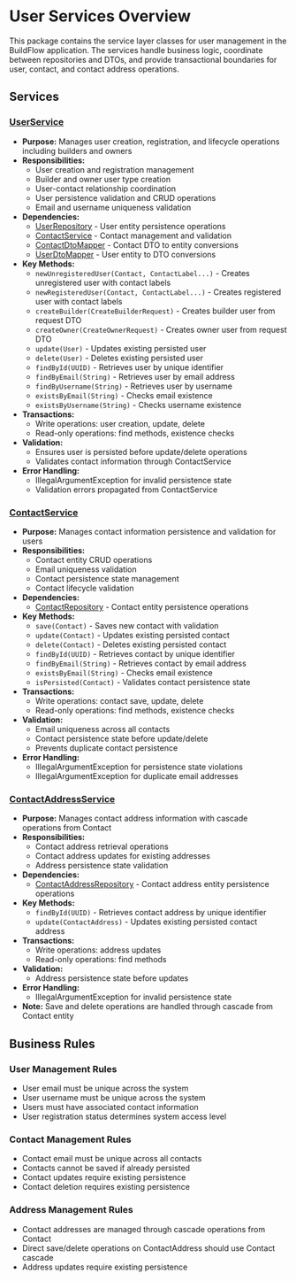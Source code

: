 # User Services Overview

This package contains the service layer classes for user management in the BuildFlow application. The services handle business logic, coordinate between repositories and DTOs, and provide transactional boundaries for user, contact, and contact address operations.

## Services

### [UserService](UserService.java)

- **Purpose:** Manages user creation, registration, and lifecycle operations including builders and owners
- **Responsibilities:**
    - User creation and registration management
    - Builder and owner user type creation
    - User-contact relationship coordination
    - User persistence validation and CRUD operations
    - Email and username uniqueness validation
- **Dependencies:**
    - [UserRepository](UserRepository.java) - User entity persistence operations
    - [ContactService](ContactService.java) - Contact management and validation
    - [ContactDtoMapper](ContactDtoMapper.java) - Contact DTO to entity conversions
    - [UserDtoMapper](UserDtoMapper.java) - User entity to DTO conversions
- **Key Methods:**
    - `newUnregisteredUser(Contact, ContactLabel...)` - Creates unregistered user with contact labels
    - `newRegisteredUser(Contact, ContactLabel...)` - Creates registered user with contact labels
    - `createBuilder(CreateBuilderRequest)` - Creates builder user from request DTO
    - `createOwner(CreateOwnerRequest)` - Creates owner user from request DTO
    - `update(User)` - Updates existing persisted user
    - `delete(User)` - Deletes existing persisted user
    - `findById(UUID)` - Retrieves user by unique identifier
    - `findByEmail(String)` - Retrieves user by email address
    - `findByUsername(String)` - Retrieves user by username
    - `existsByEmail(String)` - Checks email existence
    - `existsByUsername(String)` - Checks username existence
- **Transactions:**
    - Write operations: user creation, update, delete
    - Read-only operations: find methods, existence checks
- **Validation:**
    - Ensures user is persisted before update/delete operations
    - Validates contact information through ContactService
- **Error Handling:**
    - IllegalArgumentException for invalid persistence state
    - Validation errors propagated from ContactService

### [ContactService](ContactService.java)

- **Purpose:** Manages contact information persistence and validation for users
- **Responsibilities:**
    - Contact entity CRUD operations
    - Email uniqueness validation
    - Contact persistence state management
    - Contact lifecycle validation
- **Dependencies:**
    - [ContactRepository](ContactRepository.java) - Contact entity persistence operations
- **Key Methods:**
    - `save(Contact)` - Saves new contact with validation
    - `update(Contact)` - Updates existing persisted contact
    - `delete(Contact)` - Deletes existing persisted contact
    - `findById(UUID)` - Retrieves contact by unique identifier
    - `findByEmail(String)` - Retrieves contact by email address
    - `existsByEmail(String)` - Checks email existence
    - `isPersisted(Contact)` - Validates contact persistence state
- **Transactions:**
    - Write operations: contact save, update, delete
    - Read-only operations: find methods, existence checks
- **Validation:**
    - Email uniqueness across all contacts
    - Contact persistence state before update/delete
    - Prevents duplicate contact persistence
- **Error Handling:**
    - IllegalArgumentException for persistence state violations
    - IllegalArgumentException for duplicate email addresses

### [ContactAddressService](ContactAddressService.java)

- **Purpose:** Manages contact address information with cascade operations from Contact
- **Responsibilities:**
    - Contact address retrieval operations
    - Contact address updates for existing addresses
    - Address persistence state validation
- **Dependencies:**
    - [ContactAddressRepository](ContactAddressRepository.java) - Contact address entity persistence operations
- **Key Methods:**
    - `findById(UUID)` - Retrieves contact address by unique identifier
    - `update(ContactAddress)` - Updates existing persisted contact address
- **Transactions:**
    - Write operations: address updates
    - Read-only operations: find methods
- **Validation:**
    - Address persistence state before updates
- **Error Handling:**
    - IllegalArgumentException for invalid persistence state
- **Note:** Save and delete operations are handled through cascade from Contact entity

## Business Rules

### User Management Rules

- User email must be unique across the system
- User username must be unique across the system
- Users must have associated contact information
- User registration status determines system access level

### Contact Management Rules

- Contact email must be unique across all contacts
- Contacts cannot be saved if already persisted
- Contact updates require existing persistence
- Contact deletion requires existing persistence

### Address Management Rules

- Contact addresses are managed through cascade operations from Contact
- Direct save/delete operations on ContactAddress should use Contact cascade
- Address updates require existing persistence
